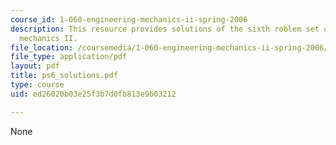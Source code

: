 ```yaml
---
course_id: 1-060-engineering-mechanics-ii-spring-2006
description: This resource provides solutions of the sixth roblem set on engineering
  mechanics II.
file_location: /coursemedia/1-060-engineering-mechanics-ii-spring-2006/ed26020b03e25f3b7d0fb813e9b03212_ps6_solutions.pdf
file_type: application/pdf
layout: pdf
title: ps6_solutions.pdf
type: course
uid: ed26020b03e25f3b7d0fb813e9b03212

---
```

None